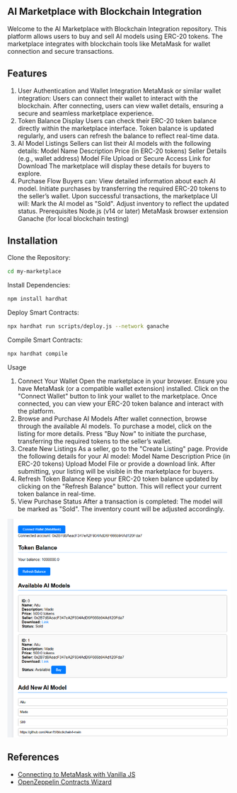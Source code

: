 ## AI Marketplace with Blockchain Integration
Welcome to the AI Marketplace with Blockchain Integration repository. This platform allows users to buy and sell AI models using ERC-20 tokens. The marketplace integrates with blockchain tools like MetaMask for wallet connection and secure transactions.

## Features
1. User Authentication and Wallet Integration
MetaMask or similar wallet integration: Users can connect their wallet to interact with the blockchain.
After connecting, users can view wallet details, ensuring a secure and seamless marketplace experience.
2. Token Balance Display
Users can check their ERC-20 token balance directly within the marketplace interface.
Token balance is updated regularly, and users can refresh the balance to reflect real-time data.
3. AI Model Listings
Sellers can list their AI models with the following details:
Model Name
Description
Price (in ERC-20 tokens)
Seller Details (e.g., wallet address)
Model File Upload or Secure Access Link for Download
The marketplace will display these details for buyers to explore.
 4. Purchase Flow
Buyers can:
View detailed information about each AI model.
Initiate purchases by transferring the required ERC-20 tokens to the seller’s wallet.
Upon successful transactions, the marketplace UI will:
Mark the AI model as "Sold".
Adjust inventory to reflect the updated status.
Prerequisites
Node.js (v14 or later)
MetaMask browser extension
Ganache (for local blockchain testing)

## Installation
Clone the Repository:

```bash
cd my-marketplace
```
Install Dependencies:

   ```bash
npm install hardhat
```
Deploy Smart Contracts:

   ```bash
npx hardhat run scripts/deploy.js --network ganache
```

Compile Smart Contracts:
   ```bash
npx hardhat compile
```
Usage
1. Connect Your Wallet
Open the marketplace in your browser.
Ensure you have MetaMask (or a compatible wallet extension) installed.
Click on the "Connect Wallet" button to link your wallet to the marketplace.
Once connected, you can view your ERC-20 token balance and interact with the platform.
2. Browse and Purchase AI Models
After wallet connection, browse through the available AI models.
To purchase a model, click on the listing for more details.
Press "Buy Now" to initiate the purchase, transferring the required tokens to the seller’s wallet.
3. Create New Listings
As a seller, go to the "Create Listing" page.
Provide the following details for your AI model:
Model Name
Description
Price (in ERC-20 tokens)
Upload Model File or provide a download link.
After submitting, your listing will be visible in the marketplace for buyers.
4. Refresh Token Balance
Keep your ERC-20 token balance updated by clicking on the "Refresh Balance" button.
This will reflect your current token balance in real-time.
5. View Purchase Status
After a transaction is completed:
The model will be marked as "Sold".
The inventory count will be adjusted accordingly.

![Screenshot](image.png)


## References
- [Connecting to MetaMask with Vanilla JS](https://docs.web3js.org/guides/dapps/metamask-vanilla/)
- [OpenZeppelin Contracts Wizard](https://wizard.openzeppelin.com/)

